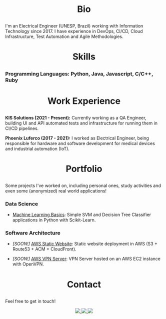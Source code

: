 # <p align="center"> Bio </p>

I'm an Electrical Engineer (UNESP, Brazil) working with Information Technology since 2017. I have experience in DevOps, CI/CD, Cloud Infrastructure, Test Automation and Agile Methodologies.

# <p align="center"> Skills </p>

### **Programming Languages:** Python, Java, Javascript, C/C++, Ruby

# <p align="center"> Work Experience </p>

**KIS Solutions (2021 - Present):** Currently working as a QA Engineer, building UI and API automated tests and infrastructure for running them in CI/CD pipelines.

**Phoenix Luferco (2017 - 2021):** I worked as Electrical Engineer, being responsible for hardware and software development for medical devices and industrial automation (IoT).

# <p align="center"> Portfolio </p>

Some projects I've worked on, including personal ones, study activities and even some (anonymized) real world applications!

### **Data Science**

- [Machine Learning Basics](https://github.com/lucastosetto/machine-learning-basics): Simple SVM and Decision Tree Classifier applications in Python with Scikit-Learn.

### **Software Architecture**

- *[SOON!]* [AWS Static Website](https://github.com/lucastosetto/): Static website deployment in AWS (S3 + Route53 + ACM + CloudFront).
    
- *[SOON!]* [AWS VPN Server](https://github.com/lucastosetto/): VPN Server hosted on an AWS EC2 instance with OpenVPN.
    
    
# <p align="center"> Contact </p>

Feel free to get in touch!

<p align="center">

<a href="https://www.linkedin.com/in/lucastosettomorvillo" alt="linkedin" target="_blank">
 <img src="https://img.shields.io/badge/LinkedIn-0077B5?style=for-the-badge&logo=linkedin&logoColor=white">
</a>

<a href="https://wa.me/5516981346245" alt="WhatsApp" target="_blank">
 <img src="https://img.shields.io/badge/WhatsApp-25D366?style=for-the-badge&logo=whatsapp&logoColor=white"/>
</a>

<a href="mailto:lucastosetto@outlook.com" alt="Outlook" target="_blank">
 <img src="https://img.shields.io/badge/Microsoft_Outlook-0078D4?style=for-the-badge&logo=microsoft-outlook&logoColor=white"/>
</a>

 </p>
